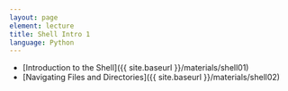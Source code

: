 ```yaml
---
layout: page
element: lecture
title: Shell Intro 1
language: Python
---
```


* [Introduction to the Shell]({{ site.baseurl }}/materials/shell01)
* [Navigating Files and Directories]({{ site.baseurl }}/materials/shell02)